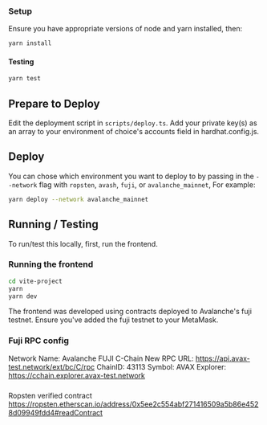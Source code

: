 ### Setup

Ensure you have appropriate versions of node and yarn installed, then:

```zsh
yarn install
```

#### Testing

```zsh
yarn test
```

## Prepare to Deploy

Edit the deployment script in `scripts/deploy.ts`.
Add your private key(s) as an array to your environment of choice's accounts field in hardhat.config.js.

## Deploy

You can chose which environment you want to deploy to by passing in the `--network` flag with `ropsten`, `avash`, `fuji`, or `avalanche_mainnet`, For example:

```zsh
yarn deploy --network avalanche_mainnet
```

## Running / Testing

To run/test this locally, first, run the frontend.

### Running the frontend
```zsh
cd vite-project
yarn
yarn dev
```

The frontend was developed using contracts deployed to Avalanche's fuji testnet.
Ensure you've added the fuji testnet to your MetaMask.

### Fuji RPC config
Network Name: Avalanche FUJI C-Chain
New RPC URL: https://api.avax-test.network/ext/bc/C/rpc
ChainID: 43113
Symbol: AVAX
Explorer: https://cchain.explorer.avax-test.network

###

Ropsten verified contract
https://ropsten.etherscan.io/address/0x5ee2c554abf271416509a5b86e4528d09949fdd4#readContract

